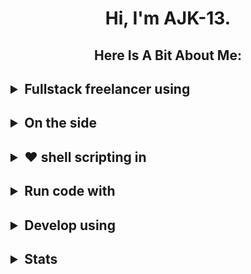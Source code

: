 <div class="card" align="center" style={{ backgroundColor: "whitesmoke", fontFamily: "Raleway" }}>
        <h1 class="animate__animated animate__lightSpeedInRight" style={{ color: "#1851ad", }}><b> Hi, I'm AJK-13. </b></h1>
        <h2 class="animate__animated animate__lightSpeedInRight" style={{ color: "black", }}><b> Here Is A Bit About Me: </b></h2>
      </div>
      
## <details><summary>Fullstack freelancer using</summary> <br>&nbsp;&nbsp;&nbsp;&nbsp;&nbsp;&nbsp;<table><tr><th>![Mongodb](https://img.shields.io/badge/MongoDB-4EA94B?style=for-the-badge&logo=mongodb&logoColor=white) ![Postgres](https://img.shields.io/badge/PostgreSQL-316192?style=for-the-badge&logo=postgresql&logoColor=white) ![Node.js](https://img.shields.io/badge/Node.js-43853D?style=for-the-badge&logo=Javascript&logoColor=white)</tr><tr><th> ![Express](https://img.shields.io/badge/Express.js-404D59?style=for-the-badge&logo=express&logoColor=white) ![Pug](https://img.shields.io/badge/pug-964B00?style=for-the-badge&logo=pug&logoColor=white) ![CSS](https://img.shields.io/badge/CSS3-1572B6?style=for-the-badge&logo=css3&logoColor=white)</tr></table></details>

## <details><summary>On the side</summary><br><table><tr><th>![Rust](https://img.shields.io/badge/Rust-000000?style=for-the-badge&logo=rust&logoColor=white) ![Haskell](https://img.shields.io/badge/Haskell-430098?style=for-the-badge&logo=haskell&logoColor=white) ![React](https://img.shields.io/badge/React-20232A?style=for-the-badge&logo=react&logoColor=61DAFB) ![Tailwind](https://img.shields.io/badge/Tailwind_CSS-38B2AC?style=for-the-badge&logo=tailwind-css&logoColor=white)</th></tr></table></details>


## <details><summary>❤️ shell scripting in</summary><br><table><tr><th>![Powershell](https://img.shields.io/badge/powershell-0081CB?style=for-the-badge&logo=powershell&logoColor=white) ![Fish](https://img.shields.io/badge/Fish-ED8B00?style=for-the-badge&logo=gnu-bash&logoColor=white)</th></tr></table>
</details>

## <details><summary>Run code with</summary><br><table><tr><th>![Arch](https://img.shields.io/badge/Arch_Linux-1793D1?style=for-the-badge&logo=arch-linux&logoColor=white) ![Windows](https://img.shields.io/badge/Windows%20Insider-0078D6?style=for-the-badge&logo=windows&logoColor=white) ![Docker](https://img.shields.io/badge/Docker-3498DB?style=for-the-badge&logo=docker&logoColor=white)</th></tr></table></details>

## <details><summary>Develop using</summary><br><table><tr><th>![VScode](https://img.shields.io/badge/VScode-0089D6?style=for-the-badge&logo=visual-studio-code&logoColor=white) ![Neovim](https://img.shields.io/badge/Neovim-006400?style=for-the-badge&logo=neovim&logoColor=white)</th></tr></table></details>

## <details><summary>Stats</summary><br><p>![commits](https://activity-graph.herokuapp.com/graph?username=Kudostoy0u "not the best")<br>![Top Langs](https://github-readme-stats.vercel.app/api/top-langs/?username=kudostoy0u&layout=compact&langs_count=9)</p></details>
